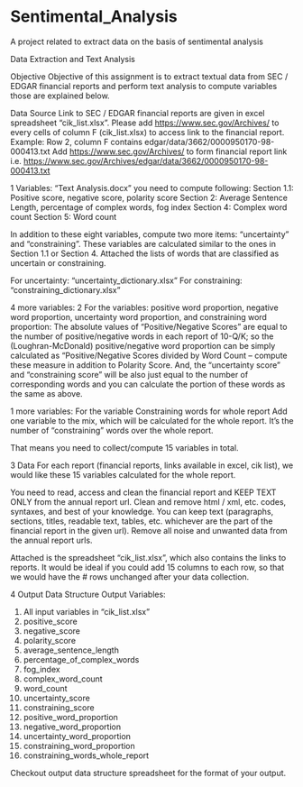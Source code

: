 # Sentimental_Analysis
A project related to extract data on the basis of sentimental analysis


Data Extraction and Text Analysis

Objective
Objective of this assignment is to extract textual data from SEC / EDGAR financial reports and perform text analysis to compute variables those are explained below. 

Data Source
Link to SEC / EDGAR financial reports are given in excel spreadsheet “cik_list.xlsx”. 
Please add https://www.sec.gov/Archives/ to every cells of column F (cik_list.xlsx) to access link to the financial report. 
Example: Row 2, column F contains edgar/data/3662/0000950170-98-000413.txt
Add https://www.sec.gov/Archives/ to form financial report link i.e. 
https://www.sec.gov/Archives/edgar/data/3662/0000950170-98-000413.txt 

1	Variables:
“Text Analysis.docx” you need to compute following: 
Section 1.1: Positive score, negative score, polarity score
Section 2: Average Sentence Length, percentage of complex words, fog index
Section 4: Complex word count
Section 5: Word count
 
In addition to these eight variables, compute two more items: “uncertainty” and “constraining”. These variables are calculated similar to the ones in Section 1.1 or Section 4. Attached the lists of words that are classified as uncertain or constraining.

For uncertainty: “uncertainty_dictionary.xlsx”
For constraining: “constraining_dictionary.xlsx”

4 more variables:
2	For the variables: positive word proportion, negative word proportion, uncertainty word proportion, and constraining word proportion:
The absolute values of “Positive/Negative Scores” are equal to the number of positive/negative words in each report of 10-Q/K; so the (Loughran-McDonald) positive/negative word proportion can be simply calculated as “Positive/Negative Scores divided by Word Count – compute these measure in addition to Polarity Score.  And, the “uncertainty score” and “constraining score” will be also just equal to the number of corresponding words and you can calculate the portion of these words as the same as above.  

1 more variables:
For the variable Constraining words for whole report
Add one variable to the mix, which will be calculated for the whole report. It’s the number of “constraining” words over the whole report.

That means you need to collect/compute 15 variables in total.

3	Data
For each report (financial reports, links available in excel, cik list), we would like these 15 variables calculated for the whole report. 

You need to read, access and clean the financial report and KEEP TEXT ONLY from the annual report url. Clean and remove html / xml, etc. codes, syntaxes, and best of your knowledge. You can keep text (paragraphs, sections, titles, readable text, tables, etc. whichever are the part of the financial report in the given url). Remove all noise and unwanted data from the annual report urls.

Attached is the spreadsheet “cik_list.xlsx”, which also contains the links to reports. It would be ideal if you could add 15 columns to each row, so that we would have the # rows unchanged after your data collection.

4	Output Data Structure
Output Variables: 
1.	All input variables in “cik_list.xlsx”
2.	positive_score
3.	negative_score
4.	polarity_score
5.	average_sentence_length
6.	percentage_of_complex_words
7.	fog_index
8.	complex_word_count
9.	word_count
10.	uncertainty_score
11.	constraining_score
12.	positive_word_proportion
13.	negative_word_proportion
14.	uncertainty_word_proportion
15.	constraining_word_proportion
16.	constraining_words_whole_report

Checkout output data structure spreadsheet for the format of your output. 


